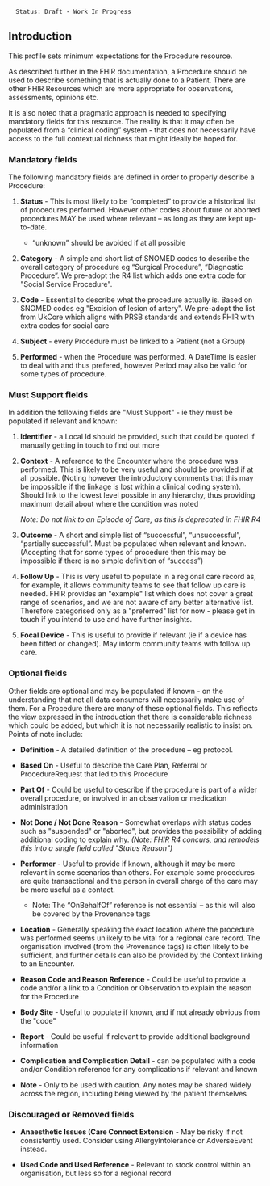       Status: Draft - Work In Progress

## **Introduction**
This profile sets minimum expectations for the Procedure resource.

As described further in the FHIR documentation, a Procedure should be used to describe something that is actually done to a Patient. There are other FHIR Resources which are more appropriate for observations, assessments, opinions etc.

It is also noted that a pragmatic approach is needed to specifying mandatory fields for this resource. The reality is that it may often be populated from a “clinical coding” system - that does not necessarily have access to the full contextual richness that might ideally be hoped for.



### **Mandatory fields**
The following mandatory fields are defined in order to properly describe a Procedure:

1. **Status** - This is most likely to be “completed” to provide a historical list of procedures performed. However other codes about future or aborted procedures MAY be used where relevant – as long as they are kept up-to-date.
   - “unknown” should be avoided if at all possible

2. **Category** - A simple and short list of SNOMED codes to describe the overall category of procedure eg “Surgical Procedure”, “Diagnostic Procedure”. We pre-adopt the R4 list which adds one extra code for "Social Service Procedure".

3. **Code** - Essential to describe what the procedure actually is. Based on SNOMED codes eg "Excision of lesion of artery". We pre-adopt the list from UkCore which aligns with PRSB standards and extends FHIR with extra codes for social care

4. **Subject** - every Procedure must be linked to a Patient (not a Group)

5. **Performed** - when the Procedure was performed. A DateTime is easier to deal with and thus prefered, however Period may also be valid for some types of procedure.



### **Must Support fields**
In addition the following fields are "Must Support" - ie they must be populated if relevant and known:

1. **Identifier** - a Local Id should be provided, such that could be quoted if manually getting in touch to find out more

2. **Context** - A reference to the Encounter where the procedure was performed. This is likely to be very useful and should be provided if at all possible. (Noting however the introductory comments that this may be impossible if the linkage is lost within a clinical coding system). Should link to the lowest level possible in any hierarchy, thus providing maximum detail about where the condition was noted

   *Note: Do not link to an Episode of Care, as this is deprecated in FHIR R4*

3. **Outcome** - A short and simple list of “successful”, “unsuccessful”, “partially successful”. Must be populated when relevant and known. (Accepting that for some types of procedure then this may be impossible if there is no simple definition of “success”)

4. **Follow Up** - This is very useful to populate in a regional care record as, for example, it allows community teams to see that follow up care is needed. FHIR provides an "example" list which does not cover a great range of scenarios, and we are not aware of any better alternative list. Therefore categorised only as a "preferred" list for now - please get in touch if you intend to use and have further insights.

5. **Focal Device** - This is useful to provide if relevant (ie if a device has been fitted or changed). May inform community teams with follow up care.



### **Optional fields**
Other fields are optional and may be populated if known - on the understanding that not all data consumers will necessarily make use of them. For a Procedure there are many of these optional fields. This reflects the view expressed in the introduction that there is considerable richness which could be added, but which it is not necessarily realistic to insist on. Points of note include:

 - **Definition** - A detailed definition of the procedure – eg protocol.

  - **Based On** - Useful to describe the Care Plan, Referral or ProcedureRequest that led to this Procedure

  - **Part Of** - Could be useful to describe if the procedure is part of a wider overall procedure, or involved in an observation or medication administration

  - **Not Done / Not Done Reason** - Somewhat overlaps with status codes such as "suspended" or "aborted", but provides the possibility of adding additional coding to explain why. *(Note: FHIR R4 concurs, and remodels this into a single field called "Status Reason")*

  - **Performer** - Useful to provide if known, although it may be more relevant in some scenarios than others. For example some procedures are quite transactional and the person in overall charge of the care may be more useful as a contact.
      - Note: The “OnBehalfOf” reference is not essential – as this will also be covered by the Provenance tags

  - **Location** - Generally speaking the exact location where the procedure was performed seems unlikely to be vital for a regional care record. The organisation involved (from the Provenance tags) is often likely to be sufficient, and further details can also be provided by the Context linking to an Encounter.

  - **Reason Code and Reason Reference** - Could be useful to provide a code and/or a link to a Condition or Observation to explain the reason for the Procedure

  - **Body Site** - Useful to populate if known, and if not already obvious from the "code"

  - **Report** - Could be useful if relevant to provide additional background information

  - **Complication and Complication Detail** - can be populated with a code and/or Condition reference for any complications if relevant and known

 - **Note** - Only to be used with caution. Any notes may be shared widely across the region, including being viewed by the patient themselves


### **Discouraged or Removed fields**
 - **Anaesthetic Issues (Care Connect Extension** - May be risky if not consistently used. Consider using AllergyIntolerance or AdverseEvent instead.

 - **Used Code and Used Reference** - Relevant to stock control within an organisation, but less so for a regional record

